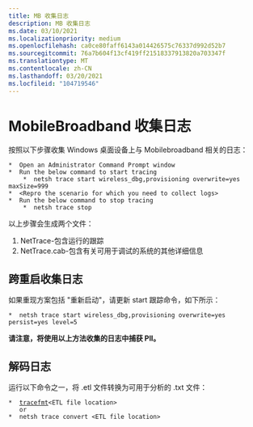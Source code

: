 ```yaml
---
title: MB 收集日志
description: MB 收集日志
ms.date: 03/10/2021
ms.localizationpriority: medium
ms.openlocfilehash: ca0ce80faff6143a014426575c76337d992d52b7
ms.sourcegitcommit: 76a7b604f13cf419ff21518337913820a703347f
ms.translationtype: MT
ms.contentlocale: zh-CN
ms.lasthandoff: 03/20/2021
ms.locfileid: "104719546"
---
```

# <a name="mobilebroadband-collecting-logs"></a>MobileBroadband 收集日志

按照以下步骤收集 Windows 桌面设备上与 Mobilebroadband 相关的日志：
```
*  Open an Administrator Command Prompt window
*  Run the below command to start tracing
    *  netsh trace start wireless_dbg,provisioning overwrite=yes maxSize=999
*  <Repro the scenario for which you need to collect logs>
*  Run the below command to stop tracing
    *  netsh trace stop
```
以上步骤会生成两个文件：
1.  NetTrace-包含运行的跟踪
2.  NetTrace.cab-包含有关可用于调试的系统的其他详细信息

## <a name="collecting-logs-across-a-reboot"></a>跨重启收集日志

如果重现方案包括 "重新启动"，请更新 start 跟踪命令，如下所示：
```
*  netsh trace start wireless_dbg,provisioning overwrite=yes persist=yes level=5
```

**请注意，将使用以上方法收集的日志中捕获 PII。**

## <a name="decoding-logs"></a>解码日志

运行以下命令之一，将 .etl 文件转换为可用于分析的 .txt 文件：

  ```*  ```[```tracefmt```](../devtest/tracefmt-commands.md)``` <ETL file location>  ```<br/>
  ```    or ```<br/>
  ```*  netsh trace convert <ETL file location>```
